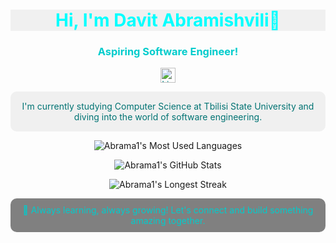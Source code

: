 <!-- Banner Image -->
<!--
<p align="center">
  <img src="https://user-images.githubusercontent.com/your-image-link" alt="Welcome to My GitHub" width="80%">
</p>
-->
<!-- Title -->
<h1 align="center" style="color:#00ffff; background-color:#f0f0f0;">  Hi, I'm Davit Abramishvili🔹</h1>

<!-- Subtitle -->
<h3 align="center" style="color:#00cccc;">Aspiring Software Engineer!</h3>

<!-- Social Links -->
<p align="center">
  <a href="https://www.linkedin.com/in/davit-abramishvili" style="color:#008080;">
    <img src="https://upload.wikimedia.org/wikipedia/commons/c/ca/LinkedIn_logo_initials.png" alt="LinkedIn" width="24" height="24" />
  </a>
</p>

<!-- About Me -->
<p align="center" style="background-color:#f0f0f0; color:#007373; padding: 15px; border-radius: 10px;">
  I'm currently studying Computer Science at Tbilisi State University and diving into the world of software engineering.
</p>

<!-- Most Used Languages -->
<p align="center">
  <img src="https://github-readme-stats.vercel.app/api/top-langs/?username=Abrama1&layout=compact&theme=calm&hide_border=true&bg_color=3e3f50&title_color=00ffff&text_color=00b3b3" alt="Abrama1's Most Used Languages" />
</p>

<!-- GitHub Stats -->
<p align="center">
  <img src="https://github-readme-stats.vercel.app/api?username=Abrama1&show_icons=true&theme=calm&hide_border=true&bg_color=3e3f50&title_color=00ffff&text_color=00b3b3" alt="Abrama1's GitHub Stats" />
</p>

<!-- Longest Streak Stats -->
<p align="center">
  <img src="https://github-readme-streak-stats.herokuapp.com/?user=Abrama1&theme=calm&hide_border=true&background=3e3f50&stroke=00b3b3&ring=00ffff&fire=f39c12&currStreakNum=00b3b3&sideNums=00b3b3&currStreakLabel=00ffff&sideLabels=00ffff&dates=00b3b3" alt="Abrama1's Longest Streak" />
</p>

<!-- Footer -->
<p align="center" style="background-color:gray; color:#00cccc; padding: 10px; border-radius: 10px;">
  🚀 Always learning, always growing! Let's connect and build something amazing together.
</p>
